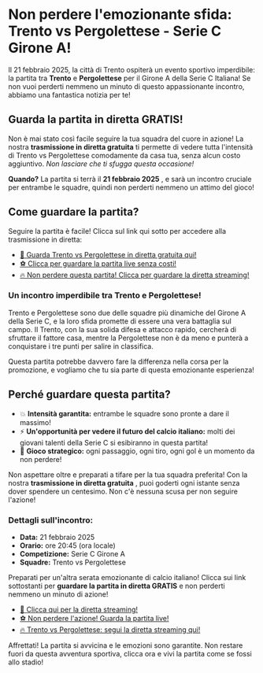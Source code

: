 # Non perdere l'emozionante sfida: Trento vs Pergolettese - Serie C Girone A!

Il 21 febbraio 2025, la città di Trento ospiterà un evento sportivo imperdibile: la partita tra **Trento** e **Pergolettese** per il Girone A della Serie C Italiana! Se non vuoi perderti nemmeno un minuto di questo appassionante incontro, abbiamo una fantastica notizia per te!

## Guarda la partita in diretta GRATIS!

Non è mai stato così facile seguire la tua squadra del cuore in azione! La nostra **trasmissione in diretta gratuita** ti permette di vedere tutta l'intensità di Trento vs Pergolettese comodamente da casa tua, senza alcun costo aggiuntivo. _Non lasciare che ti sfugga questa occasione!_

**Quando?** La partita si terrà il **21 febbraio 2025** , e sarà un incontro cruciale per entrambe le squadre, quindi non perderti nemmeno un attimo del gioco!

## **Come guardare la partita?**

Seguire la partita è facile! Clicca sul link qui sotto per accedere alla trasmissione in diretta:

- [🎥 Guarda Trento vs Pergolettese in diretta gratuita qui!](https://tinyurl.com/livestreamfreeo?st=Trento+vs+Pergolettese&si=gh)
- [⚽ Clicca per guardare la partita live senza costi!](https://tinyurl.com/livestreamfreeo?st=Trento+vs+Pergolettese&si=gh)
- [🔥 Non perdere questa partita! Clicca per guardare la diretta streaming!](https://tinyurl.com/livestreamfreeo?st=Trento+vs+Pergolettese&si=gh)

### Un incontro imperdibile tra Trento e Pergolettese!

Trento e Pergolettese sono due delle squadre più dinamiche del Girone A della Serie C, e la loro sfida promette di essere una vera battaglia sul campo. Il Trento, con la sua solida difesa e attacco rapido, cercherà di sfruttare il fattore casa, mentre la Pergolettese non è da meno e punterà a conquistare i tre punti per salire in classifica.

Questa partita potrebbe davvero fare la differenza nella corsa per la promozione, e vogliamo che tu sia parte di questa emozionante esperienza!

## **Perché guardare questa partita?**

- 💥 **Intensità garantita:** entrambe le squadre sono pronte a dare il massimo!
- ⚡ **Un'opportunità per vedere il futuro del calcio italiano:** molti dei giovani talenti della Serie C si esibiranno in questa partita!
- 🎯 **Gioco strategico:** ogni passaggio, ogni tiro, ogni gol è un momento da non perdere!

Non aspettare oltre e preparati a tifare per la tua squadra preferita! Con la nostra **trasmissione in diretta gratuita** , puoi goderti ogni istante senza dover spendere un centesimo. Non c'è nessuna scusa per non seguire l'azione!

### Dettagli sull'incontro:

- **Data:** 21 febbraio 2025
- **Orario:** ore 20:45 (ora locale)
- **Competizione:** Serie C Girone A
- **Squadre:** Trento vs Pergolettese

Preparati per un'altra serata emozionante di calcio italiano! Clicca sui link sottostanti per **guardare la partita in diretta GRATIS** e non perderti nemmeno un minuto di azione!

- [🎥 Clicca qui per la diretta streaming!](https://tinyurl.com/livestreamfreeo?st=Trento+vs+Pergolettese&si=gh)
- [⚽ Non perdere l'azione! Guarda la partita live!](https://tinyurl.com/livestreamfreeo?st=Trento+vs+Pergolettese&si=gh)
- [🔥 Trento vs Pergolettese: segui la diretta streaming qui!](https://tinyurl.com/livestreamfreeo?st=Trento+vs+Pergolettese&si=gh)

Affrettati! La partita si avvicina e le emozioni sono garantite. Non restare fuori da questa avventura sportiva, clicca ora e vivi la partita come se fossi allo stadio!
